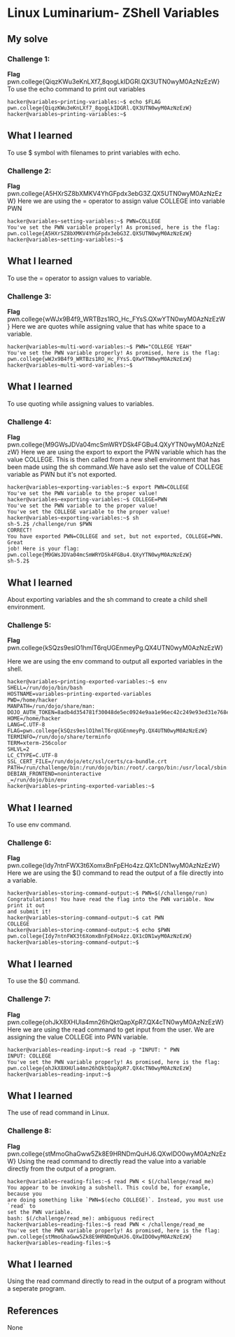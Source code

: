 # Linux Luminarium- ZShell Variables

## My solve
### Challenge 1:
  **Flag**  pwn.college{QiqzKWu3eKnLXf7_8qogLkIDGRl.QX3UTN0wyM0AzNzEzW}
 To use the echo command to print out variables
 ``` 
hacker@variables~printing-variables:~$ echo $FLAG
pwn.college{QiqzKWu3eKnLXf7_8qogLkIDGRl.QX3UTN0wyM0AzNzEzW}
hacker@variables~printing-variables:~$ 

```
## What I learned
To use $ symbol with filenames to print variables with echo.

### Challenge 2:
  **Flag** pwn.college{A5HXrSZ8bXMKV4YhGFpdx3ebG3Z.QX5UTN0wyM0AzNzEzW}
 Here we are using the = operator to assign value COLLEGE into variable PWN
 ``` 
hacker@variables~setting-variables:~$ PWN=COLLEGE
You've set the PWN variable properly! As promised, here is the flag:
pwn.college{A5HXrSZ8bXMKV4YhGFpdx3ebG3Z.QX5UTN0wyM0AzNzEzW}
hacker@variables~setting-variables:~$ 
```
## What I learned
To use the = operator to assign values to variable.

### Challenge 3:
  **Flag**  pwn.college{wWJx9B4f9_WRTBzs1RO_Hc_FYsS.QXwYTN0wyM0AzNzEzW}
  Here we are quotes while assigning value that has white space to a variable.
 ``` 
hacker@variables~multi-word-variables:~$ PWN="COLLEGE YEAH"
You've set the PWN variable properly! As promised, here is the flag:
pwn.college{wWJx9B4f9_WRTBzs1RO_Hc_FYsS.QXwYTN0wyM0AzNzEzW}
hacker@variables~multi-word-variables:~$ 
```
## What I learned
To use quoting while assigning values to variables.

### Challenge 4:
  **Flag** pwn.college{M9GWsJDVa04mcSmWRYDSk4FGBu4.QXyYTN0wyM0AzNzEzW}
Here we are using the export to export the PWN variable which has the value COLLEGE. This is then called from a new shell environment that has been made using the sh command.We have aslo set the value of COLLEGE variable as PWN but it's not exported.
 ``` 
hacker@variables~exporting-variables:~$ export PWN=COLLEGE
You've set the PWN variable to the proper value!
hacker@variables~exporting-variables:~$ COLLEGE=PWN
You've set the PWN variable to the proper value!
You've set the COLLEGE variable to the proper value!
hacker@variables~exporting-variables:~$ sh
sh-5.2$ /challenge/run $PWN
CORRECT!
You have exported PWN=COLLEGE and set, but not exported, COLLEGE=PWN. Great 
job! Here is your flag:
pwn.college{M9GWsJDVa04mcSmWRYDSk4FGBu4.QXyYTN0wyM0AzNzEzW}
sh-5.2$ 
```
## What I learned
About exporting variables and the sh command to create a child shell environment.

### Challenge 5:
  **Flag**  pwn.college{kSQzs9eslO1hmlT6rqUGEnmeyPg.QX4UTN0wyM0AzNzEzW}
  
Here we are using the env command to output all exported variables in the shell.
 ``` 
hacker@variables~printing-exported-variables:~$ env
SHELL=/run/dojo/bin/bash
HOSTNAME=variables~printing-exported-variables
PWD=/home/hacker
MANPATH=/run/dojo/share/man:
DOJO_AUTH_TOKEN=8adb4d354781f30048de5ec0924e9aa1e96ec42c249e93ed31e768eb742fce54
HOME=/home/hacker
LANG=C.UTF-8
FLAG=pwn.college{kSQzs9eslO1hmlT6rqUGEnmeyPg.QX4UTN0wyM0AzNzEzW}
TERMINFO=/run/dojo/share/terminfo
TERM=xterm-256color
SHLVL=2
LC_CTYPE=C.UTF-8
SSL_CERT_FILE=/run/dojo/etc/ssl/certs/ca-bundle.crt
PATH=/run/challenge/bin:/run/dojo/bin:/root/.cargo/bin:/usr/local/sbin:/usr/local/bin:/usr/sbin:/usr/bin:/sbin:/bin
DEBIAN_FRONTEND=noninteractive
_=/run/dojo/bin/env
hacker@variables~printing-exported-variables:~$ 
```
## What I learned
To use env command.

### Challenge 6:
  **Flag**  pwn.college{Idy7ntnFWX3t6XomxBnFpEHo4zz.QX1cDN1wyM0AzNzEzW}
Here we are using the $() command to read the output of a file directly into a variable.
 ``` 
hacker@variables~storing-command-output:~$ PWN=$(/challenge/run)
Congratulations! You have read the flag into the PWN variable. Now print it out 
and submit it!
hacker@variables~storing-command-output:~$ cat PWN
COLLEGE
hacker@variables~storing-command-output:~$ echo $PWN
pwn.college{Idy7ntnFWX3t6XomxBnFpEHo4zz.QX1cDN1wyM0AzNzEzW}
hacker@variables~storing-command-output:~$ 
```
## What I learned
To use the $() command.

### Challenge 7:
  **Flag**  pwn.college{ohJkX8XHUla4mn26hQktQapXpR7.QX4cTN0wyM0AzNzEzW}
Here we are using the read command to get input from the user. We are assigning the value COLLEGE into PWN variable.
 ``` 
hacker@variables~reading-input:~$ read -p "INPUT: " PWN
INPUT: COLLEGE
You've set the PWN variable properly! As promised, here is the flag:
pwn.college{ohJkX8XHUla4mn26hQktQapXpR7.QX4cTN0wyM0AzNzEzW}
hacker@variables~reading-input:~$ 
```
## What I learned
The use of read command in Linux.

### Challenge 8:
  **Flag**  pwn.college{stMmoGhaGww5Zk8E9HRNDmQuHJ6.QXwIDO0wyM0AzNzEzW}
Using the read command to directly read the value into a variable directly from the output of a program.
 ``` 
hacker@variables~reading-files:~$ read PWN < $(/challenge/read_me)
You appear to be invoking a subshell. This could be, for example, because you 
are doing something like `PWN=$(echo COLLEGE)`. Instead, you must use `read` to 
set the PWN variable.
bash: $(/challenge/read_me): ambiguous redirect
hacker@variables~reading-files:~$ read PWN < /challenge/read_me
You've set the PWN variable properly! As promised, here is the flag:
pwn.college{stMmoGhaGww5Zk8E9HRNDmQuHJ6.QXwIDO0wyM0AzNzEzW}
hacker@variables~reading-files:~$ 
```
## What I learned
Using the read command directly to read in the output of a program without a seperate program.

## References
None
